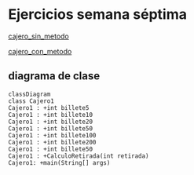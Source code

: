 # Ejercicios semana séptima

[cajero_sin_metodo](https://github.com/angelaserantes/ejercicio_semana_septima/blob/main/src/com/ejercicios/SemanaSeptima/Cajero.java)

[cajero_con_metodo](https://github.com/angelaserantes/ejercicio_semana_septima/blob/main/src/com/ejercicios/SemanaSeptima/Cajero1.java)

## diagrama de clase

```mermaid
classDiagram
class Cajero1
Cajero1 : +int billete5
Cajero1 : +int billete10
Cajero1 : +int billete20
Cajero1 : +int billete50
Cajero1 : +int billete100
Cajero1 : +int billete200
Cajero1 : +int billete50
Cajero1 : +CalculoRetirada(int retirada)
Cajero1: +main(String[] args)
```